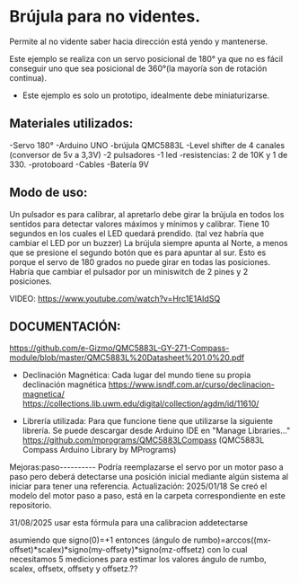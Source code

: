 Brújula para no videntes. 
===========================
Permite al no vidente saber hacia dirección está yendo y mantenerse. 

Este ejemplo se realiza con un servo posicional de 180° ya que no es fácil conseguir uno que sea posicional de 360°(la mayoría son de rotación continua). 

* Este ejemplo es solo un prototipo, idealmente debe miniaturizarse. 

Materiales utilizados: 
----------------------
-Servo 180°
-Arduino UNO
-brújula QMC5883L
-Level shifter de 4 canales (conversor de 5v a 3,3V)
-2 pulsadores
-1 led
-resistencias: 2 de 10K y 1 de 330.
-protoboard
-Cables
-Batería 9V

Modo de uso:
------------
Un pulsador es para calibrar, al apretarlo debe girar la brújula en todos los sentidos para detectar valores máximos y mínimos y calibrar. Tiene 10 segundos en los cuales el LED quedará prendido. (tal vez habría que cambiar el LED por un buzzer)
La brújula siempre apunta al Norte, a menos que se presione el segundo botón que es para apuntar al sur. Esto es porque el servo de 180 grados no puede girar en todas las posiciones. Habría que cambiar el pulsador por un miniswitch de 2 pines y 2 posiciones. 

VIDEO: https://www.youtube.com/watch?v=Hrc1E1AIdSQ


DOCUMENTACIÓN: 
--------------
https://github.com/e-Gizmo/QMC5883L-GY-271-Compass-module/blob/master/QMC5883L%20Datasheet%201.0%20.pdf

* Declinación Magnética: Cada lugar del mundo tiene su propia declinación magnética
https://www.isndf.com.ar/curso/declinacion-magnetica/
https://collections.lib.uwm.edu/digital/collection/agdm/id/11610/

* Librería utilizada: Para que funcione tiene que utilizarse la siguiente librería. Se puede descargar desde Arduino IDE en "Manage Libraries..."
https://github.com/mprograms/QMC5883LCompass (QMC5883L Compass Arduino Library by MPrograms)

Mejoras:paso----------
Podría reemplazarse el servo por un motor paso a paso pero deberá detectarse una posición inicial mediante algún sistema al iniciar para tener una referencia.
Actualización: 2025/01/18 Se creó el modelo del motor paso a paso, está en la carpeta correspondiente en este repositorio. 

31/08/2025 usar esta fórmula para una calibracion addetectarse

 asumiendo que signo(0)=+1 entonces 
(ángulo de rumbo)=arccos((mx-offset)*scalex)*signo(my-offsety)*signo(mz-offsetz) con lo cual necesitamos 5 mediciones para estimar los valores ángulo de rumbo, scalex, offsetx, offsety y offsetz.??

